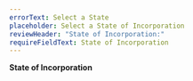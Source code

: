 ```yaml
---
errorText: Select a State
placeholder: Select a State of Incorporation
reviewHeader: "State of Incorporation:"
requireFieldText: State of Incorporation
---
```


**State of Incorporation**
